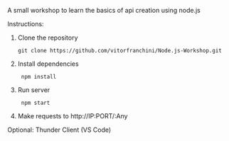 A small workshop to learn the basics of api creation using node.js

Instructions:

1.  Clone the repository

        git clone https://github.com/vitorfranchini/Node.js-Workshop.git
2.  Install dependencies

         npm install

3.  Run server

         npm start
4.  Make requests to http://IP:PORT/:Any

Optional: Thunder Client (VS Code)
